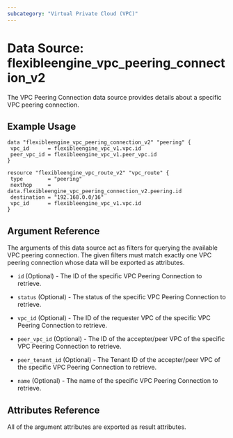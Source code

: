 ```yaml
---
subcategory: "Virtual Private Cloud (VPC)"
---
```


# Data Source: flexibleengine_vpc_peering_connection_v2

The VPC Peering Connection data source provides details about a specific VPC peering connection.

## Example Usage

 ```hcl
data "flexibleengine_vpc_peering_connection_v2" "peering" {
  vpc_id      = flexibleengine_vpc_v1.vpc.id
  peer_vpc_id = flexibleengine_vpc_v1.peer_vpc.id
 }

resource "flexibleengine_vpc_route_v2" "vpc_route" {
  type        = "peering"
  nexthop     = data.flexibleengine_vpc_peering_connection_v2.peering.id
  destination = "192.168.0.0/16"
  vpc_id      = flexibleengine_vpc_v1.vpc.id
}
 ```

## Argument Reference

The arguments of this data source act as filters for querying the available VPC peering connection.
The given filters must match exactly one VPC peering connection whose data will be exported as attributes.

* `id` (Optional) - The ID of the specific VPC Peering Connection to retrieve.

* `status` (Optional) - The status of the specific VPC Peering Connection to retrieve.

* `vpc_id` (Optional) - The ID of the requester VPC of the specific VPC Peering Connection to retrieve.

* `peer_vpc_id` (Optional) -  The ID of the accepter/peer VPC of the specific VPC Peering Connection to retrieve.

* `peer_tenant_id` (Optional) - The Tenant ID of the accepter/peer VPC of the specific VPC Peering Connection to retrieve.

* `name` (Optional) - The name of the specific VPC Peering Connection to retrieve.

## Attributes Reference

All of the argument attributes are exported as result attributes.
